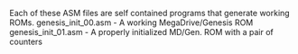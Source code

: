 Each of these ASM files are self contained programs that generate working ROMs.
genesis_init_00.asm - A working MegaDrive/Genesis ROM
genesis_init_01.asm - A properly initialized MD/Gen. ROM with a pair of counters
